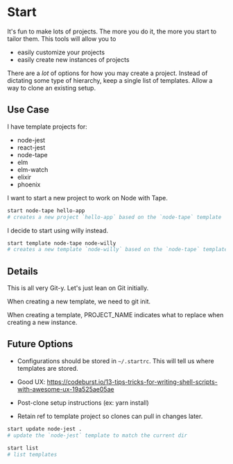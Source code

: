 # Start

It's fun to make lots of projects.  The more you do it, the more you start to
tailor them.  This tools will allow you to

* easily customize your projects
* easily create new instances of projects

There are a _lot_ of options for how you may create a project.  Instead of
dictating some type of hierarchy, keep a single list of templates.  Allow a way
to clone an existing setup.

## Use Case

I have template projects for:

* node-jest
* react-jest
* node-tape
* elm
* elm-watch
* elixir
* phoenix

I want to start a new project to work on Node with Tape.

```sh
start node-tape hello-app
# creates a new project `hello-app` based on the `node-tape` template
```

I decide to start using willy instead.

```sh
start template node-tape node-willy
# creates a new template `node-willy` based on the `node-tape` template
```



## Details



This is all very Git-y.  Let's just lean on Git initially.


When creating a new template, we need to git init.

When creating a template, PROJECT_NAME indicates what to replace when creating
a new instance.



## Future Options

* Configurations should be stored in `~/.startrc`.  This will tell us where
  templates are stored.

* Good UX: https://codeburst.io/13-tips-tricks-for-writing-shell-scripts-with-awesome-ux-19a525ae05ae

* Post-clone setup instructions (ex: yarn install)

* Retain ref to template project so clones can pull in changes later.


```sh
start update node-jest .
# update the `node-jest` template to match the current dir
```

```sh
start list
# list templates
```
